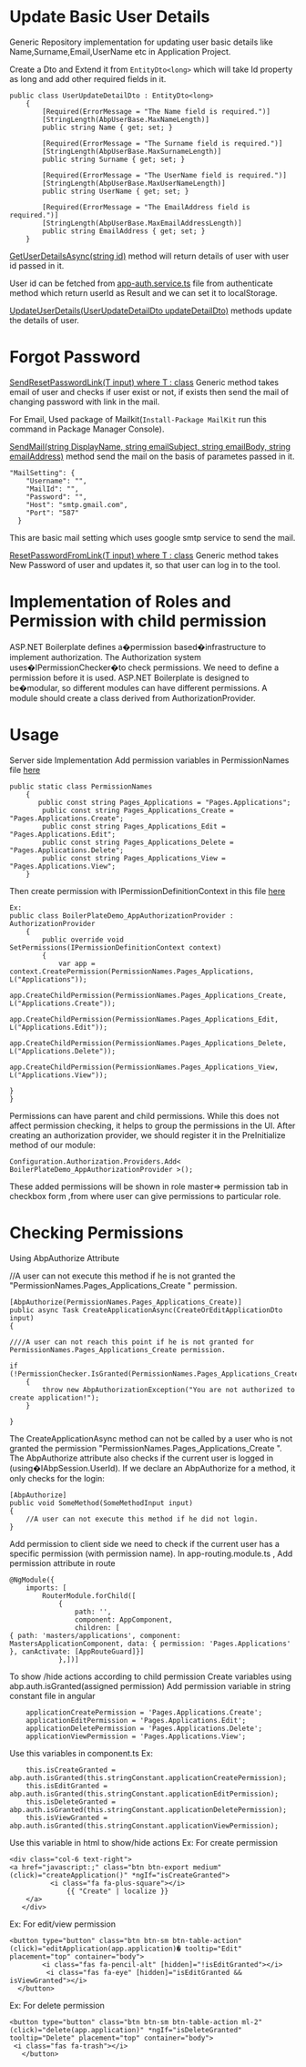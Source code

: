 # Update Basic User Details

Generic Repository implementation for updating user basic details like Name,Surname,Email,UserName etc in Application Project.

Create a Dto and Extend it from `EntityDto<long>` which will take Id property as long and add other required fields in it.
```
public class UserUpdateDetailDto : EntityDto<long>
    {
        [Required(ErrorMessage = "The Name field is required.")]
        [StringLength(AbpUserBase.MaxNameLength)]
        public string Name { get; set; }

        [Required(ErrorMessage = "The Surname field is required.")]
        [StringLength(AbpUserBase.MaxSurnameLength)]
        public string Surname { get; set; }

        [Required(ErrorMessage = "The UserName field is required.")]
        [StringLength(AbpUserBase.MaxUserNameLength)]
        public string UserName { get; set; }

        [Required(ErrorMessage = "The EmailAddress field is required.")]
        [StringLength(AbpUserBase.MaxEmailAddressLength)]
        public string EmailAddress { get; set; }
    }
```

[GetUserDetailsAsync(string id)](https://github.com/Promact/aspnetboilerplate-extended/blob/master/src/BoilerPlateDemo_App.Application/User-Update-Details/UserUpdateDetailsAppService.cs#L22) method will return details of user with user id passed in it.

User id can be fetched from [app-auth.service.ts](https://github.com/Promact/aspnetboilerplate-extended/blob/master/src/BoilerPlateDemo_App.Web.Host/src/shared/auth/app-auth.service.ts) file from authenticate method which return userId as Result and we can set it to localStorage.

[UpdateUserDetails(UserUpdateDetailDto updateDetailDto)](https://github.com/Promact/aspnetboilerplate-extended/blob/master/src/BoilerPlateDemo_App.Application/User-Update-Details/UserUpdateDetailsAppService.cs#L55) methods update the details of user.



# Forgot Password 

[SendResetPasswordLink<T>(T input) where T : class](https://github.com/Promact/aspnetboilerplate-extended/blob/master/src/BoilerPlateDemo_App.Application/Users/UserAppService.cs#L101) Generic method takes email of user and checks if user exist or not, if exists then send the mail of changing password with link in the mail.

For Email, Used package of Mailkit(`Install-Package MailKit` run this command in Package Manager Console).

[SendMail(string DisplayName, string emailSubject, string emailBody, string emailAddress)](https://github.com/Promact/aspnetboilerplate-extended/blob/master/src/BoilerPlateDemo_App.Application/Users/UserAppService.cs#L68) method send the mail on the basis of parametes passed in it.

```
"MailSetting": {
    "Username": "",
    "MailId": "",
    "Password": "",
    "Host": "smtp.gmail.com",
    "Port": "587"
  }
```
This are basic mail setting which uses google smtp service to send the mail.

[ResetPasswordFromLink<T>(T input) where T : class](https://github.com/Promact/aspnetboilerplate-extended/blob/master/src/BoilerPlateDemo_App.Application/Users/UserAppService.cs#L159) Generic method takes New Password of user and updates it, so that user can log in to the tool.


# Implementation of Roles and Permission with child permission
ASP.NET Boilerplate defines a�permission based�infrastructure to implement authorization. The Authorization system uses�IPermissionChecker�to check permissions.
We need to define a permission before it is used. ASP.NET Boilerplate is designed to be�modular, so different modules can have different permissions. A module should create a class derived from AuthorizationProvider.

# Usage
Server side Implementation
Add permission variables in PermissionNames file [here](https://github.com/Promact/aspnetboilerplate-extended/blob/master/src/BoilerPlateDemo_App.Core/Authorization/PermissionNames.cs)
```
public static class PermissionNames
    {
       public const string Pages_Applications = "Pages.Applications";
        public const string Pages_Applications_Create = "Pages.Applications.Create";
        public const string Pages_Applications_Edit = "Pages.Applications.Edit";
        public const string Pages_Applications_Delete = "Pages.Applications.Delete";
        public const string Pages_Applications_View = "Pages.Applications.View";
    }
```
Then create permission with IPermissionDefinitionContext in this file [here](https://github.com/Promact/aspnetboilerplate-extended/blob/master/src/BoilerPlateDemo_App.Core/Authorization/BoilerPlateDemo_AppAuthorizationProvider.cs)


```
Ex:
public class BoilerPlateDemo_AppAuthorizationProvider : AuthorizationProvider
    {
        public override void SetPermissions(IPermissionDefinitionContext context)
        {
            var app = context.CreatePermission(PermissionNames.Pages_Applications, L("Applications"));
            app.CreateChildPermission(PermissionNames.Pages_Applications_Create, L("Applications.Create"));
            app.CreateChildPermission(PermissionNames.Pages_Applications_Edit, L("Applications.Edit"));
            app.CreateChildPermission(PermissionNames.Pages_Applications_Delete, L("Applications.Delete"));
            app.CreateChildPermission(PermissionNames.Pages_Applications_View, L("Applications.View"));
          
}
}
```
Permissions can have parent and child permissions. While this does not affect permission checking, it helps to group the permissions in the UI.
After creating an authorization provider, we should register it in the PreInitialize method of our module:

```
Configuration.Authorization.Providers.Add< BoilerPlateDemo_AppAuthorizationProvider >();
```

These added permissions will be shown in role master=> permission tab in checkbox form ,from where user can give permissions to particular role.

# Checking Permissions
Using AbpAuthorize Attribute

//A user can not execute this method if he is not granted the
"PermissionNames.Pages_Applications_Create " permission.

```
[AbpAuthorize(PermissionNames.Pages_Applications_Create)] 
public async Task CreateApplicationAsync(CreateOrEditApplicationDto input)
{ 

////A user can not reach this point if he is not granted for PermissionNames.Pages_Applications_Create permission.

if (!PermissionChecker.IsGranted(PermissionNames.Pages_Applications_Create))
    {
        throw new AbpAuthorizationException("You are not authorized to create application!");
    }

}

```
The CreateApplicationAsync method can not be called by a user who is not granted the permission "PermissionNames.Pages_Applications_Create ".
The AbpAuthorize attribute also checks if the current user is logged in (using�IAbpSession.UserId). If we declare an AbpAuthorize for a method, it only checks for the login:
```
[AbpAuthorize]
public void SomeMethod(SomeMethodInput input)
{
    //A user can not execute this method if he did not login.
}
```
Add permission to client side
we need to check if the current user has a specific permission (with permission name).
In app-routing.module.ts , Add permission attribute in route
```
@NgModule({
    imports: [
        RouterModule.forChild([
            {
                path: '',
                component: AppComponent,
                children: [
{ path: 'masters/applications', component: MastersApplicationComponent, data: { permission: 'Pages.Applications' }, canActivate: [AppRouteGuard]}]                 
            },])]
```
To show /hide actions according to  child permission
Create variables using abp.auth.isGranted(assigned permission) 
Add permission variable in string constant file in angular
```
    applicationCreatePermission = 'Pages.Applications.Create';
    applicationEditPermission = 'Pages.Applications.Edit';
    applicationDeletePermission = 'Pages.Applications.Delete';
    applicationViewPermission = 'Pages.Applications.View';
```
Use this variables in component.ts
Ex:
```
    this.isCreateGranted = abp.auth.isGranted(this.stringConstant.applicationCreatePermission);
    this.isEditGranted = abp.auth.isGranted(this.stringConstant.applicationEditPermission);
    this.isDeleteGranted = abp.auth.isGranted(this.stringConstant.applicationDeletePermission);
    this.isViewGranted = abp.auth.isGranted(this.stringConstant.applicationViewPermission);
```
Use this variable in html to show/hide actions 
Ex:
For create permission
```
<div class="col-6 text-right">
<a href="javascript:;" class="btn btn-export medium" (click)="createApplication()" *ngIf="isCreateGranted">
          <i class="fa fa-plus-square"></i>
              {{ "Create" | localize }}
    </a>
   </div>
```
Ex:
For edit/view permission
```
<button type="button" class="btn btn-sm btn-table-action" (click)="editApplication(app.application)� tooltip="Edit" placement="top" container="body">
        <i class="fas fa-pencil-alt" [hidden]="!isEditGranted"></i>
         <i class="fas fa-eye" [hidden]="isEditGranted && isViewGranted"></i>
  </button>
```
Ex:
For delete permission
```
<button type="button" class="btn btn-sm btn-table-action ml-2" (click)="delete(app.application)" *ngIf="isDeleteGranted"  tooltip="Delete" placement="top" container="body">
 <i class="fas fa-trash"></i>
   </button>
```









